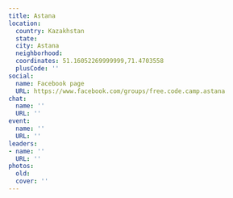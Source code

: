 ```yaml
---
title: Astana
location:
  country: Kazakhstan
  state: 
  city: Astana
  neighborhood: 
  coordinates: 51.16052269999999,71.4703558
  plusCode: ''
social:
  name: Facebook page
  URL: https://www.facebook.com/groups/free.code.camp.astana
chat:
  name: ''
  URL: ''
event:
  name: ''
  URL: ''
leaders:
- name: ''
  URL: ''
photos:
  old: 
  cover: ''
---
```

